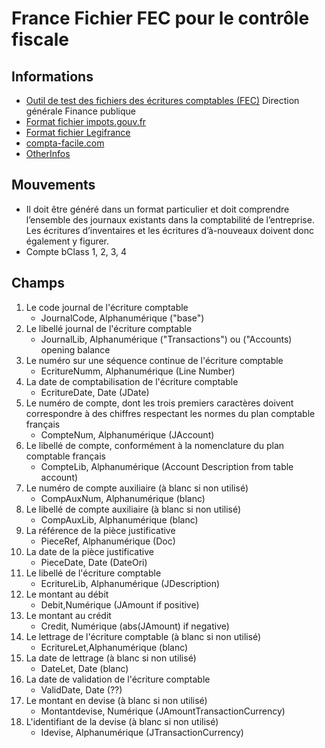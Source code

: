 # France Fichier FEC pour le contrôle fiscale

## Informations
* [Outil de test des fichiers des écritures comptables (FEC)](https://www.economie.gouv.fr/dgfip/outil-test-des-fichiers-des-ecritures-comptables-fec) Direction générale Finance publique
* [Format fichier impots.gouv.fr](http://bofip.impots.gouv.fr/bofip/9028-PGP)
* [Format fichier Legifrance](https://www.legifrance.gouv.fr/affichCodeArticle.do;jsessionid=1D905278ED63729D4CDF44E8064D8160.tpdila07v_3?idArticle=LEGIARTI000027804775&cidTexte=LEGITEXT000006069583&categorieLien=id&dateTexte=20150610)
* [compta-facile.com](http://www.compta-facile.com/fichier-des-ecritures-comptables-fec-definition-contenu-utilite/)
* [OtherInfos](https://docs.microsoft.com/en-us/dynamics365/finance/localizations/emea-fra-fec-audit-file)

## Mouvements
* Il doit être généré dans un format particulier et doit comprendre l’ensemble des journaux existants dans la comptabilité de l’entreprise. Les écritures d’inventaires et les écritures d’à-nouveaux doivent donc également y figurer.
* Compte bClass 1, 2, 3, 4

## Champs
1. Le code journal de l'écriture comptable
   - JournalCode, Alphanumérique  ("base")
2. Le libellé journal de l'écriture comptable
   - JournalLib, Alphanumérique ("Transactions") ou ("Accounts) opening balance
3. Le numéro sur une séquence continue de l'écriture comptable
   - EcritureNumm, Alphanumérique (Line Number)
4. La date de comptabilisation de l'écriture comptable
   - EcritureDate, Date (JDate)
5. Le numéro de compte, dont les trois premiers caractères doivent correspondre à des chiffres respectant les normes du plan comptable français
   - CompteNum, Alphanumérique (JAccount)
6. Le libellé de compte, conformément à la nomenclature du plan comptable français
   - CompteLib, Alphanumérique (Account Description from table account)
7. Le numéro de compte auxiliaire (à blanc si non utilisé)
   - CompAuxNum, Alphanumérique  (blanc)
8. Le libellé de compte auxiliaire (à blanc si non utilisé)
   - CompAuxLib, Alphanumérique (blanc)
9. La référence de la pièce justificative
   - PieceRef, Alphanumérique (Doc)
10. La date de la pièce justificative
    - PieceDate, Date (DateOri)
11. Le libellé de l'écriture comptable
    - EcritureLib, Alphanumérique (JDescription)
12. Le montant au débit
    - Debit,Numérique  (JAmount if positive)
13. Le montant au crédit
    - Credit, Numérique (abs(JAmount) if negative)
14. Le lettrage de l'écriture comptable (à blanc si non utilisé)
    - EcritureLet,Alphanumérique (blanc)
15. La date de lettrage (à blanc si non utilisé)
    - DateLet, Date (blanc)
16. La date de validation de l'écriture comptable
    - ValidDate, Date (??)
17. Le montant en devise (à blanc si non utilisé)
    - Montantdevise, Numérique (JAmountTransactionCurrency)
18. L'identifiant de la devise (à blanc si non utilisé)
    - Idevise, Alphanumérique  (JTransactionCurrency)
	
	
